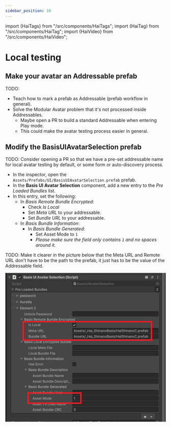 ```yaml
---
sidebar_position: 10
---
```


import {HaiTags} from "/src/components/HaiTags";
import {HaiTag} from "/src/components/HaiTag";
import {HaiVideo} from "/src/components/HaiVideo";

# Local testing

<HaiTags>
<HaiTag requiresBasis={true} />
</HaiTags>

## Make your avatar an Addressable prefab

TODO:

- Teach how to mark a prefab as Addressable (prefab workflow in general).
- Solve the Modular Avatar problem that it's not processed inside Addressables.
  - Maybe open a PR to build a standard Addressable when entering Play mode.
  - This could make the avatar testing process easier in general.

## Modify the BasisUIAvatarSelection prefab

TODO: Consider opening a PR so that we have a pre-set addressable name for local avatar testing by default,
or some form or auto-discovery process.

- In the inspector, open the `Assets/Prefabs/UI/BasisUIAvatarSelection.prefab` prefab.
- In the **Basis UI Avatar Selection** component, add a new entry to the *Pre Loaded Bundles* list.
- In this entry, set the following:
  - In *Basis Remote Bundle Encrypted*:
    - Check *Is Local*
    - Set *Meta URL* to your addressable.
    - Set *Bundle URL* to your addressable.
  - In *Basis Bundle Information*:
    - In *Basis Bundle Generated*:
      - Set Asset Mode to `1`
      - *Please make sure the field only contains `1` and no spaces around it.*

TODO: Make it clearer in the picture below that the Meta URL and Remote URL don't have to be the path to the prefab,
it just has to be the value of the Addressable field.

![Unity_I4CVf4b2SF.png](img%2FUnity_I4CVf4b2SF.png)